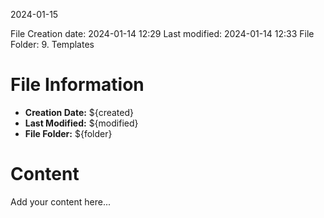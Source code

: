 2024-01-15

File Creation date: 2024-01-14 12:29
Last modified: 2024-01-14 12:33
File Folder: 9. Templates

# File Information

- **Creation Date:** ${created}
- **Last Modified:** ${modified}
- **File Folder:** ${folder}

# Content

Add your content here...

